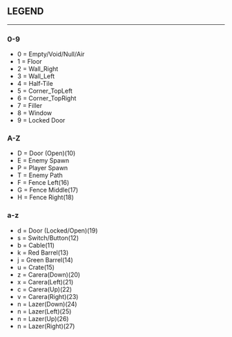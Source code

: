##	LEGEND
---
###	0-9
- 0 = Empty/Void/Null/Air
- 1 = Floor
- 2 = Wall_Right
- 3 = Wall_Left
- 4 = Half-Tile
- 5 = Corner_TopLeft
- 6 = Corner_TopRight
- 7 = Filler
- 8 = Window
- 9 = Locked Door

###	A-Z
- D = Door (Open)(10)
- E = Enemy Spawn
- P = Player Spawn
- T = Enemy Path
- F = Fence Left(16)
- G = Fence Middle(17)
- H = Fence Right(18)

###	a-z
- d = Door (Locked/Open)(19)
- s = Switch/Button(12)
- b = Cable(11)
- k = Red Barrel(13)
- j = Green Barrel(14)
- u = Crate(15)
- z = Carera(Down)(20)
- x = Carera(Left)(21)
- c = Carera(Up)(22)
- v = Carera(Right)(23)
- n = Lazer(Down)(24)
- n = Lazer(Left)(25)
- n = Lazer(Up)(26)
- n = Lazer(Right)(27)
